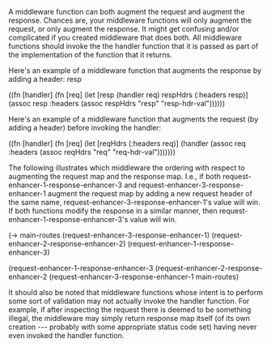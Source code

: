 A middleware function can both augment the request and augment
the response.  Chances are, your middleware functions will
only augment the request, or only augment the response.  It
might get confusing and/or complicated if you created middleware
that does both.  All middleware functions should invoke the
the handler function that it is passed as part of the
implementation of the function that it returns.

Here's an example of a middleware function that augments the
response by adding a header: resp

((fn [handler]
   (fn [req]
     (let [resp (handler req)
           respHdrs (:headers resp)]
       (assoc resp :headers (assoc respHdrs "resp" "resp-hdr-val"))))))

Here's an example of a middleware function that augments the
request (by adding a header) before invoking the handler:

((fn [handler]
   (fn [req]
     (let [reqHdrs (:headers req)]
       (handler (assoc req :headers
                       (assoc reqHdrs "req" "req-hdr-val")))))))

The following illustrates which middleware the ordering with respect
to augmenting the request map and the response map.  I.e., if
both request-enhancer-1-response-enhancer-3 and
request-enhancer-3-response-enhancer-1 augment the request map by
adding a new request header of the same name,
request-enhancer-3-response-enhancer-1's value will win.  If both
functions modify the response in a similar manner, then
request-enhancer-1-response-enhancer-3's value will win.
                       
(->
 main-routes
 (request-enhancer-3-response-enhancer-1)
 (request-enhancer-2-response-enhancer-2)
 (request-enhancer-1-response-enhancer-3)

(request-enhancer-1-response-enhancer-3
 (request-enhancer-2-response-enhancer-2
  (request-enhancer-3-response-enhancer-1
   main-routes)

It should also be noted that middleware functions whose intent is to
perform some sort of validation may not actually invoke the handler
function.  For example, if after inspecting the request there is
deemed to be something illegal, the middleware may simply return
response map itself (of its own creation --- probably with some
appropriate status code set) having never even invoked the handler function.
